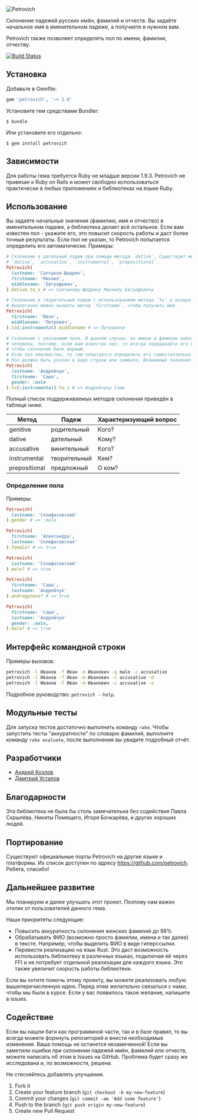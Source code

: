 ![Petrovich](petrovich.png)

Склонение падежей русских имён, фамилий и отчеств. Вы задаёте начальное имя
в именительном падеже, а получаете в нужном вам.

Petrovich также позволяет определять пол по имени, фамилии, отчеству.

[![Build Status](https://travis-ci.org/petrovich/petrovich-ruby.svg)](https://travis-ci.org/petrovich/petrovich-ruby)

## Установка

Добавьте в Gemfile:

```ruby
gem 'petrovich', '~> 1.0'
```

Установите гем cредствами Bundler:

    $ bundle

Или установите его отдельно:

    $ gem install petrovich

## Зависимости

Для работы гема требуется Ruby не младше версии 1.9.3. Petrovich не
привязан к Ruby on Rails и может свободно использоваться практически
в любых приложениях и библиотеках на языке Ruby.

## Использование

Вы задаёте начальные значения (фамилию, имя и отчество) в именительном
падеже, а библиотека делает всё остальное. Если вам известен пол - укажите его, это повысит скорость работы и даст более точные результаты. Если пол не указан, то Petrovich попытается определить его автоматически. Примеры:

```ruby
# Склонение в дательный падеж при помощи метода `dative`. Существуют методы `genitive`,
# `dative`, `accusative`, `instrumental`, `prepositional`.
Petrovich(
  lastname: 'Салтыков-Щедрин',
  firstname: 'Михаил',
  middlename: 'Евграфович',
).dative.to_s # => Салтыкову-Щедрину Михаилу Евграфовичу

# Склонение в творительный падеж с использованием метода `to` и возвратом отчества.
# Аналогично можно вызвать метод `firstname`, чтобы получить имя.
Petrovich(
  firstname: 'Иван',
  middlename: 'Петрович',
).to(:instrumental).middlename # => Петровича

# Склонение с указанием пола. В данном случае, по имени и фамилии невозможно определить пол
# человека, поэтому, если вам известен пол, то всегда передавайте его в аргументах,
# чтобы склонение было верным.
# Если пол неизвестен, то гем попытается определить его самостоятельно.
# Пол должен быть указан в виде строки или символа. Возможные значения: male, female.
Petrovich(
  lastname: 'Андрейчук',
  firstname: 'Саша',
  gender: :male
).to(:instrumental).to_s # => Андрейчуку Саше
```

Полный список поддерживаемых методов склонения приведён
в таблице ниже.

| Метод          | Падеж        | Характеризующий вопрос |
|----------------|--------------|------------------------|
| genitive       | родительный  | Кого?                  |
| dative         | дательный    | Кому?                  |
| accusative     | винительный  | Кого?                  |
| instrumental   | творительный | Кем?                   |
| prepositional  | предложный   | О ком?                 |

### Определение пола

Примеры:

```ruby
Petrovich(
  lastname: 'Склифасовский'
).gender # => :male

Petrovich(
  firstname: 'Александра',
  lastname: 'Склифасовская'
).female? # => true

Petrovich(
  lastname: 'Склифасовский'
).male? # => true

Petrovich(
  firstname: 'Саша',
  lastname: 'Андрейчук'
).androgynous? # => true

Petrovich(
  firstname: 'Саша',
  lastname: 'Андрейчук'
  gender: :male,
).male? # => true
```

## Интерфейс командной строки

Примеры вызовов:

```bash
petrovich -l Иванов -f Иван -m Иванович -g male -c accusative
petrovich -l Иванов -f Иван -m Иванович -c accusative -d
petrovich -l Иванов -f Иван -m Иванович -c accusative -o
```

Подробное руководство: `petrovich --help`.

## Модульные тесты

Для запуска тестов достаточно выполнить команду `rake`.
Чтобы запустить тесты "аккуратности" по словарю фамилий, выполните команду `rake evaluate`, после выполнения вы увидите подробный отчёт.

## Разработчики

 * [Андрей Козлов](https://github.com/tanraya)
 * [Дмитрий Усталов](http://ustalov.name)

## Благодарности

Эта библиотека не была бы столь замечательна без содействия Павла Скрылёва,
Никиты Помящего, Игоря Бочкарёва, и других хороших людей.

## Портирование

Существуют официальные порты Petrovich на другие языке и платформы. Их список
доступен по адресу <https://github.com/petrovich>. Ребята, спасибо!

## Дальнейшее развитие

Мы планируем и далее улучшать этот проект. Поэтому нам важен отклик от
пользователей данного гема.

Наши приоритеты следующие:

* Повысить аккуратность склонения женских фамилий до 98%
* Обрабатывать ФИО (возможно просто фамилии, имена и так далее) в тексте. Например, чтобы выделить ФИО в виде гиперссылки.
* Перевести реализацию на язык Rust. Это даст возможность использовать библиотеку в различных языках, подключая её через FFI и не потребует отдельной реализации для каждого языка. Это также увеличит скорость работы библиотеки.

Если вы хотите помочь этому проекту, вы можете реализовать любую
вышеперечисленную идею. Перед этим желательно связаться с нами,
чтобы мы были в курсе. Если у вас появилось такое желание, напишите в issues.

## Содействие

Если вы нашли баги как программной части, так и в базе правил, то вы всегда
можете форкнуть репозиторий и внести необходимые изменения. Ваша помощь не
останется незамеченной! Если вы заметили ошибки при склонении падежей имён,
фамилий или отчеств, можете написать об этом в Issues на GitHub.
Проблема будет сразу же исследована и, по возможности, решена.

Не стесняйтесь добавлять улучшения.

1. Fork it
2. Create your feature branch (`git checkout -b my-new-feature`)
3. Commit your changes (`git commit -am 'Add some feature'`)
4. Push to the branch (`git push origin my-new-feature`)
5. Create new Pull Request
